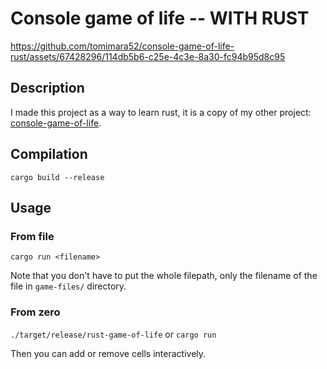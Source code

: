 # Console game of life -- WITH RUST


https://github.com/tomimara52/console-game-of-life-rust/assets/67428296/114db5b6-c25e-4c3e-8a30-fc94b95d8c95


## Description
  I made this project as a way to learn rust, it is a copy of my other project: [console-game-of-life](https://github.com/tomimara52/console-game-of-life).

## Compilation
  `cargo build --release`

## Usage
### From file
  `cargo run <filename>`

  Note that you don't have to put the whole filepath, only the filename of the file in `game-files/` directory.
  
### From zero
  `./target/release/rust-game-of-life` or `cargo run`

  Then you can add or remove cells interactively.

